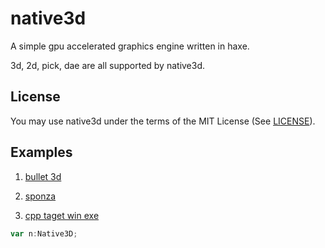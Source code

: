 native3d
========

A simple gpu  accelerated graphics engine written in haxe.

3d, 2d, pick, dae are all supported by native3d.  

License
-------
You may use native3d under the terms of the MIT License (See [LICENSE](http://opensource.org/licenses/MIT)).


Examples
--------
1. [bullet 3d](http://matrix3d.github.io/as3/2013/08/06/bullet-3d/)

2. [sponza](http://matrix3d.github.io/assets/native3d/sponza/)

3. [cpp taget win exe](https://www.dropbox.com/s/wdaiysm0z0gks6n/native3dwin.7z)


``` as
var n:Native3D;
```



